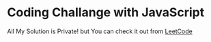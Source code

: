 # Coding Challange with JavaScript
All My Solution is Private!
but You can check it out from <a href='https://leetcode.com/bekcodingaddict/'>LeetCode</a>
